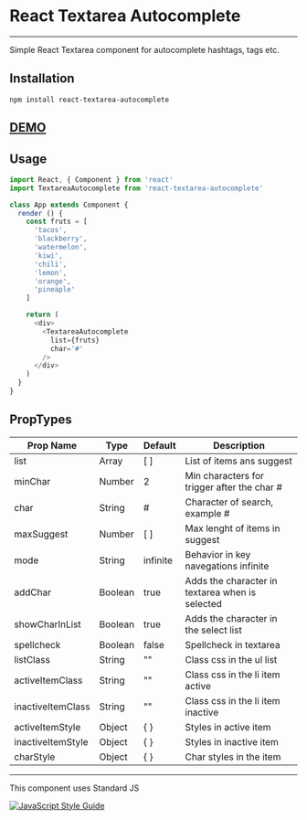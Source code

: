 # React Textarea Autocomplete
<hr/>
Simple React Textarea component for autocomplete hashtags, tags etc.

## Installation
```npm install react-textarea-autocomplete```

## [DEMO](https://gerardogallegos.github.io/react-textarea-autocomplete-page/)

## Usage
```javascript
import React, { Component } from 'react'
import TextareaAutocomplete from 'react-textarea-autocomplete'

class App extends Component {
  render () {
    const fruts = [
      'tacos',
      'blackberry',
      'watermelon',
      'kiwi',
      'chili',
      'lemon',
      'orange',
      'pineaple'
    ]

    return (
      <div>
        <TextareaAutocomplete
          list={fruts}
          char='#'
        />
      </div>
    )
  }
}

```
## PropTypes

Prop Name          | Type      | Default    | Description |
------------------ | --------- | ---------- | ----------- |
list               | Array     | [ ]        | List of items ans suggest |
minChar            | Number    | 2          | Min characters for trigger after the char # |
char               | String    | #          | Character of search, example # |
maxSuggest         | Number    | [ ]        | Max lenght of items in suggest |
mode               | String    | infinite   | Behavior in key navegations infinite || lock |
addChar            | Boolean   | true       | Adds the character in textarea when is selected |
showCharInList     | Boolean   | true       | Adds the character in the select list |
spellcheck         | Boolean   | false      | Spellcheck in textarea |
listClass          | String    | ""         | Class css in the ul list |
activeItemClass    | String    | ""         | Class css in the li item active |
inactiveItemClass  | String    | ""         | Class css in the li item inactive |
activeItemStyle    | Object    | { }        | Styles in active item |
inactiveItemStyle  | Object    | { }        | Styles in inactive item |
charStyle          | Object    | { }        | Char styles in the item |

-----

This component uses Standard JS

[![JavaScript Style Guide](https://cdn.rawgit.com/standard/standard/master/badge.svg)](https://github.com/standard/standard)